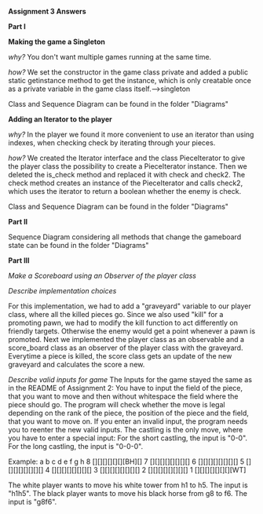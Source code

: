 **Assignment 3 Answers**

**Part I**

**Making the game a Singleton**

_why?_
You don't want multiple games running at the same time.

_how?_
We set the constructor in the game class private and added a public static getinstance method to get the instance,
which is only creatable once as a private variable in the game class itself.-->singleton

Class and Sequence Diagram can be found in the folder "Diagrams"

**Adding an Iterator to the player**

_why?_
In the player we found it more convenient to use an iterator than using indexes, when checking check by iterating through your pieces.

_how?_
We created the Iterator interface and the class PieceIterator to give the player class the possibility to create a PieceIterator instance.
Then we deleted the is_check method and replaced it with check and check2. The check method creates an instance of the PieceIterator and 
calls check2, which uses the iterator to return a boolean whether the enemy is check.

Class and Sequence Diagram can be found in the folder "Diagrams"

**Part II**

Sequence Diagram considering all methods that change the gameboard state can be found in the folder "Diagrams"

**Part III**

_Make a Scoreboard using an Observer of the player class_

_Describe implementation choices_

For this implementation, we had to add a "graveyard" variable to our player class, where all the killed pieces go.
Since we also used "kill" for a promoting pawn, we had to modify the kill function to act differently on friendly targets.
Otherwise the enemy would get a point whenever a pawn is promoted.
Next we implemented the player class as an observable and a score_board class as an observer of the player class with the graveyard.
Everytime a piece is killed, the score class gets an update of the new graveyard and calculates the score a new.


_Describe valid inputs for game_
The Inputs for the game stayed the same as in the README of Assignment 2:
You have to input the field of the piece,
that you want to move and then without whitespace the field where the piece should go.
The program will check whether the move is legal depending on the rank of the piece,
the position of the piece and the field, that you want to move on. If you enter an 
invalid input, the program needs you to reenter the new valid inputs.
The castling is the only move, where you have to enter a special input:
	For the short castling, the input is "0-0".
	For the long castling, the input is "0-0-0".
   
Example: 
   a b c  d e f g h
 8 [][][][][][][BH][]
 7 [][][][][][][][]
 6 [][][][][][][][]
 5 [][][][][][][][]
 4 [][][][][][][][]
 3 [][][][][][][][]
 2 [][][][][][][][]
 1 [][][][][][][][WT]


The white player wants to move his white tower from h1 to h5. The input is "h1h5".
The black player wants to move his black horse from g8 to f6. The input is "g8f6".